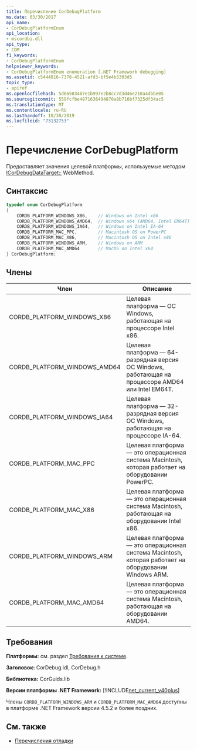 ```yaml
---
title: Перечисление CorDebugPlatform
ms.date: 03/30/2017
api_name:
- CorDebugPlatformEnum
api_location:
- mscordbi.dll
api_type:
- COM
f1_keywords:
- CorDebugPlatformEnum
helpviewer_keywords:
- CorDebugPlatformEnum enumeration [.NET Framework debugging]
ms.assetid: c5444816-7378-4521-afd3-bf5e4b5303d5
topic_type:
- apiref
ms.openlocfilehash: 5d66503487e1b997e2b8cc7d3d46e210a4dbbe05
ms.sourcegitcommit: 559fcfbe4871636494870a8b716bf7325df34ac5
ms.translationtype: MT
ms.contentlocale: ru-RU
ms.lasthandoff: 10/30/2019
ms.locfileid: "73132753"
---
```

# <a name="cordebugplatform-enumeration"></a>Перечисление CorDebugPlatform
Предоставляет значения целевой платформы, используемые методом [ICorDebugDataTarget::](../../../../docs/framework/unmanaged-api/debugging/icordebugdatatarget-getplatform-method.md) WebMethod.  
  
## <a name="syntax"></a>Синтаксис  
  
```cpp  
typedef enum CorDebugPlatform  
{  
    CORDB_PLATFORM_WINDOWS_X86,    // Windows on Intel x86  
    CORDB_PLATFORM_WINDOWS_AMD64,  // Windows x64 (AMD64, Intel EM64T)  
    CORDB_PLATFORM_WINDOWS_IA64,   // Windows on Intel IA-64  
    CORDB_PLATFORM_MAC_PPC,        // Macintosh OS on PowerPC  
    CORDB_PLATFORM_MAC_X86,        // Macintosh OS on Intel x86  
    CORDB_PLATFORM_WINDOWS_ARM,    // Windows on ARM  
    CORDB_PLATFORM_MAC_AMD64       // MacOS on Intel x64  
} CorDebugPlatform;  
```  
  
## <a name="members"></a>Члены  
  
|Член|Описание|  
|------------|-----------------|  
|CORDB_PLATFORM_WINDOWS_X86|Целевая платформа — ОС Windows, работающая на процессоре Intel x86.|  
|CORDB_PLATFORM_WINDOWS_AMD64|Целевая платформа — 64-разрядная версия ОС Windows, работающая на процессоре AMD64 или Intel EM64T.|  
|CORDB_PLATFORM_WINDOWS_IA64|Целевая платформа — 32-разрядная версия ОС Windows, работающая на процессоре IA-64.|  
|CORDB_PLATFORM_MAC_PPC|Целевая платформа — это операционная система Macintosh, которая работает на оборудовании PowerPC.|  
|CORDB_PLATFORM_MAC_X86|Целевая платформа — это операционная система Macintosh, работающая на оборудовании Intel x86.|  
|CORDB_PLATFORM_WINDOWS_ARM|Целевая платформа — это операционная система Macintosh, которая работает на оборудовании Windows ARM.|  
|CORDB_PLATFORM_MAC_AMD64|Целевая платформа — это операционная система Macintosh, работающая на оборудовании AMD64.|  
  
## <a name="requirements"></a>Требования  
 **Платформы:** см. раздел [Требования к системе](../../../../docs/framework/get-started/system-requirements.md).  
  
 **Заголовок:** CorDebug.idl, CorDebug.h  
  
 **Библиотека:** CorGuids.lib  
  
 **Версии платформы .NET Framework:** [!INCLUDE[net_current_v40plus](../../../../includes/net-current-v40plus-md.md)]  
  
 Члены `CORDB_PLATFORM_WINDOWS_ARM` и `CORDB_PLATFORM_MAC_AMD64` доступны в платформе .NET Framework версии 4.5.2 и более поздних.  
  
## <a name="see-also"></a>См. также

- [Перечисления отладки](../../../../docs/framework/unmanaged-api/debugging/debugging-enumerations.md)
